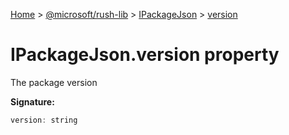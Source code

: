 [Home](./index) &gt; [@microsoft/rush-lib](rush-lib.md) &gt; [IPackageJson](rush-lib.ipackagejson.md) &gt; [version](rush-lib.ipackagejson.version.md)

# IPackageJson.version property

The package version

**Signature:**
```javascript
version: string
```
